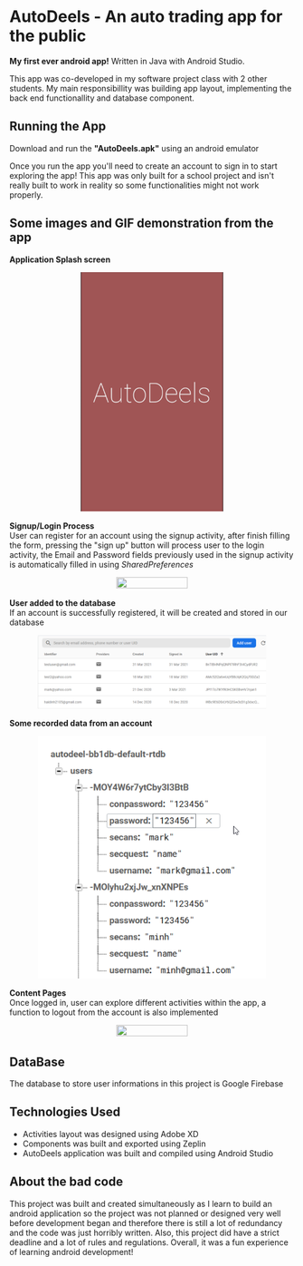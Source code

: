 # AutoDeels - An auto trading app for the public

**My first ever android app!** Written in Java with Android Studio. 

This app was co-developed in my software project class with 2 other students. My main responsibillity was building app layout, implementing the back end functionallity and database component.

## Running the App
Download and run the **"AutoDeels.apk"** using an android emulator

Once you run the app you'll need to create an account to sign in to start exploring the app! This app was only built for a school project and isn't really built to work in reality so some functionalities might not work properly.

## Some images and GIF demonstration from the app
**Application Splash screen**
  <p align="center"><img  src="./readme_assets/AutoDeels_splashscreen.PNG" width="50%"></p>
  
**Signup/Login Process**
<br>User can register for an account using the signup activity, after finish filling the form, pressing the "sign up" button will process user to the login activity, the Email and Password fields previously used in the signup activity is automatically filled in using *SharedPreferences* 
  <p align="center"><img  src="./readme_assets/AutoDeels_signup_login.gif" width="50%" height="50%"></p>
  
**User added to the database**
<br>If an account is successfully registered, it will be created and stored in our database
  <p align="center"><img  src="./readme_assets/user_added_to_database.png" width="80%"></p>
  
**Some recorded data from an account**
  <p align="center"><img  src="./readme_assets/sample_user_in_database.png" width="80%"></p>
  
**Content Pages**
<br>Once logged in, user can explore different activities within the app, a function to logout from the account is also implemented
  <p align="center"><img  src="./readme_assets/AutoDeels_content_pages.gif" width="50%" height="50%"></p>

## DataBase 
The database to store user informations in this project is Google Firebase

## Technologies Used
* Activities layout was designed using Adobe XD
* Components was built and exported using Zeplin
* AutoDeels application was built and compiled using Android Studio

## About the bad code
This project was built and created simultaneously as I learn to build an android application so the project was not planned or designed very well before development began and therefore there is still a lot of redundancy and the code was just horribly written. Also, this project did have a strict deadline and a lot of rules and regulations. Overall, it was a fun experience of learning android development!
